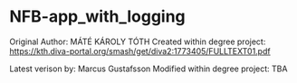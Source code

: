 # NFB-app_with_logging

Original Author: MÁTÉ KÁROLY TÓTH
Created within degree project: https://kth.diva-portal.org/smash/get/diva2:1773405/FULLTEXT01.pdf

Latest verison by: Marcus Gustafsson
Modified within degree project: TBA
